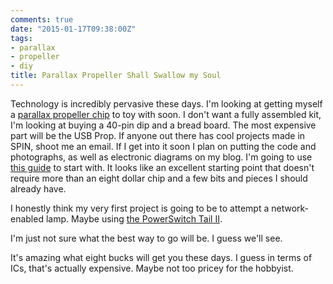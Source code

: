 ```yaml
---
comments: true
date: "2015-01-17T09:38:00Z"
tags:
- parallax
- propeller
- diy
title: Parallax Propeller Shall Swallow my Soul
---
```


Technology is incredibly pervasive these days. I'm looking at getting
myself a [parallax propeller chip][1] to toy with soon. I don't want a
fully assembled kit, I'm looking at buying a 40-pin dip and a bread
board. The most expensive part will be the USB Prop. If anyone out there
has cool projects made in SPIN, shoot me an email. If I get into it soon
I plan on putting the code and photographs, as well as electronic
diagrams on my blog. I'm going to use [this guide][2] to start with. It
looks like an excellent starting point that doesn't require more than an
eight dollar chip and a few bits and pieces I should already have.

I honestly think my very first project is going to be to attempt a
network-enabled lamp. Maybe using [the PowerSwitch Tail II][3].

I'm just not sure what the best way to go will be. I guess we'll see.

It's amazing what eight bucks will get you these days. I guess in terms
of ICs, that's actually expensive. Maybe not too pricey for the hobbyist.

[1]: http://www.parallax.com/catalog/microcontrollers/propeller
[2]: http://www.instructables.com/id/Programming-the-Propeller-Microcontroller/
[3]: http://www.powerswitchtail.com/Pages/default.aspx
